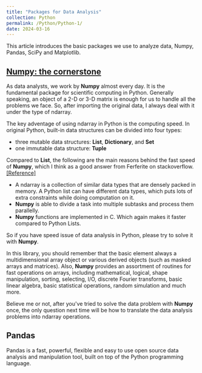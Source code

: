 ```yaml
---
title: "Packages for Data Analysis"
collection: Python
permalink: /Python/Python-1/
date: 2024-03-16
---
```


This article introduces the basic packages we use to analyze data, Numpy, Pandas, SciPy and Matplotlib.

## [Numpy: the cornerstone](https://numpy.org/)
As data analysts, we work by **Numpy** almost every day. 
It is the fundamental package for scientific computing in Python.
Generally speaking, an object of a 2-D or 3-D matrix is enough for us to handle all the problems we face.
So, after importing the original data, I always deal with it under the type of ndarray.

The key adventage of using ndarray in Python is the computing speed.
In original Python, built-in data structures can be divided into four types: 
- three mutable data structures: **List**, **Dictionary**, and **Set**
- one immutable data structure: **Tuple**

Compared to **List**, the following are the main reasons behind the fast speed of **Numpy**, which I think as a good answer from Ferferite on stackoverflow.[[Reference]](https://stackoverflow.com/questions/63409324/why-numpy-array-is-faster-than-list-in-python)
- A ndarray is a collection of similar data types that are densely packed in memory. A Python list can have different data types, which puts lots of extra constraints while doing computation on it.
- **Numpy** is able to divide a task into multiple subtasks and process them parallelly.
- **Numpy** functions are implemented in C. Which again makes it faster compared to Python Lists.

So if you have speed issue of data analysis in Python, please try to solve it with **Numpy**.

In this library, you should remember that the basic element always a multidimensional array object or various derived objects (such as masked arrays and matrices).
Also, **Numpy** provides an assortment of routines for fast operations on arrays, including mathematical, logical, shape manipulation, sorting, selecting, I/O, discrete Fourier transforms, basic linear algebra, basic statistical operations, random simulation and much more.

Believe me or not, after you've tried to solve the data problem with **Numpy** once, the only question next time will be how to translate the data analysis problems into ndarray operations.

<!-- [[Official Routines]](https://numpy.org/doc/stable/reference/routines.html)  -->

## Pandas
Pandas is a fast, powerful, flexible and easy to use open source data analysis and manipulation tool,
built on top of the Python programming language.